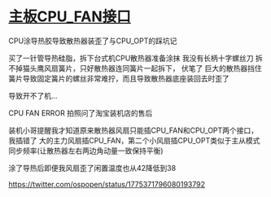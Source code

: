 # [主板CPU_FAN接口](/2024/04/motherboard_cpu_fan_cpu_opt.md)

CPU涂导热胶导致散热器装歪了与CPU_OPT的踩坑记

买了一针管导热硅脂，拆下台式机CPU散热器准备涂抹
我没有长柄十字螺丝刀 拆不掉猫头鹰风扇簧片，只好散热器连同簧片一起拆下，
伏笔了 巨大的散热器挡住簧片导致固定簧片的螺丝非常难拧，而且导致散热器底座装回去时歪了

导致开不了机...



CPU FAN ERROR 拍照问了淘宝装机店的售后

装机小哥提醒我才知道原来散热器风扇只能插CPU_FAN和CPU_OPT两个接口，我插错了
大的主力风扇插CPU_FAN，第二个小风扇插CPU_OPT类似于主从模式同步频率(让散热器左右两边角动量一致保持平衡)

涂了导热后即便我风扇歪了闲置温度也从42降低到38

<https://twitter.com/ospopen/status/1775371796080193792>
